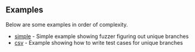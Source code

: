 ## Examples

Below are some examples in order of complexity.

* [simple](simple) - Simple example showing fuzzer figuring out unique branches
* [csv](csv) - Example showing how to write test cases for unique branches
